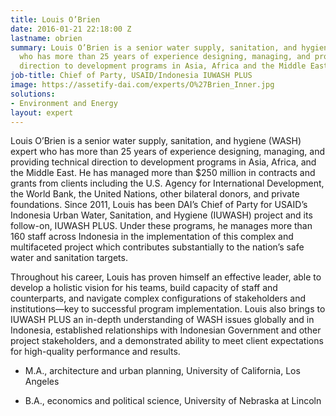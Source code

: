 ```yaml
---
title: Louis O’Brien
date: 2016-01-21 22:18:00 Z
lastname: obrien
summary: Louis O’Brien is a senior water supply, sanitation, and hygiene (WASH) expert
  who has more than 25 years of experience designing, managing, and providing technical
  direction to development programs in Asia, Africa and the Middle East.
job-title: Chief of Party, USAID/Indonesia IUWASH PLUS
image: https://assetify-dai.com/experts/O%27Brien_Inner.jpg
solutions:
- Environment and Energy
layout: expert
---
```


Louis O’Brien is a senior water supply, sanitation, and hygiene (WASH) expert who has more than 25 years of experience designing, managing, and providing technical direction to development programs in Asia, Africa, and the Middle East. He has managed more than $250 million in contracts and grants from clients including the U.S. Agency for International Development, the World Bank, the United Nations, other bilateral donors, and private foundations. Since 2011, Louis has been DAI’s Chief of Party for USAID’s Indonesia Urban Water, Sanitation, and Hygiene (IUWASH) project and its follow-on, IUWASH PLUS. Under these programs, he manages more than 160 staff across Indonesia in the implementation of this complex and multifaceted project which contributes substantially to the nation’s safe water and sanitation targets. 

Throughout his career, Louis has proven himself an effective leader, able to develop a holistic vision for his teams, build capacity of staff and counterparts, and navigate complex configurations of stakeholders and institutions—key to successful program implementation. Louis also brings to IUWASH PLUS an in-depth understanding of WASH issues globally and in Indonesia, established relationships with Indonesian Government and other project stakeholders, and a demonstrated ability to meet client expectations for high-quality performance and results.

* M.A., architecture and urban planning, University of California, Los Angeles

* B.A., economics and political science, University of Nebraska at Lincoln